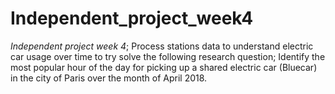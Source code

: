 # Independent_project_week4
*Independent project week 4*;
Process stations data to understand electric car usage over time to try solve the following research question;
Identify the most popular hour of the day for picking up a shared electric car (Bluecar) in the city of Paris over the month of April 2018.
